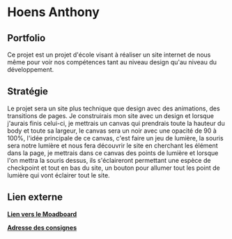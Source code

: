 # Hoens Anthony

## Portfolio

Ce projet est un projet d'école visant à réaliser un site internet de nous même pour voir nos compétences tant au niveau design qu'au niveau du développement.

## Stratégie

Le projet sera un site plus technique que design avec des animations, des transitions de pages.
Je construirais mon site avec un design et lorsque j'aurais finis celui-ci, je mettrais un canvas qui prendrais toute la hauteur du body et toute sa largeur, le canvas sera un noir avec une opacité de 90 à 100%, l'idée principale de ce canvas, c'est faire un jeu de lumière, la souris sera notre lumière et nous fera découvrir le site en cherchant les élément dans la page, je mettrais dans ce canvas des points de lumière et lorsque l'on mettra la souris dessus, ils s'éclaireront permettant une espèce de checkpoint et tout en bas du site, un bouton pour allumer tout les point de lumière qui vont éclairer tout le site.

## Lien externe

[**Lien vers le Moadboard**](https://app.milanote.com/1Lavzy1wpfUuac?p=miYRHAvVFo4)

[**Adresse des consignes**](https://github.com/hepl-dw/projet-portfolio)